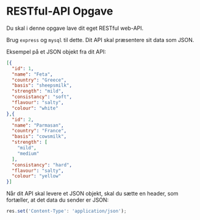 # RESTful-API Opgave

Du skal i denne opgave lave dit eget RESTful web-API.

Brug `express` og `mysql` til dette. Dit API skal præsentere sit data som JSON.

Eksempel på et JSON objekt fra dit API:

```JSON
[{
  "id": 1,
  "name": "Feta",
  "country": "Greece",
  "basis": "sheepsmilk",
  "strength": "mild",
  "consistancy": "soft",
  "flavour": "salty",
  "colour": "white"
},{
  "id": 2,
  "name": "Parmasan",
  "country": "France",
  "basis": "cowsmilk",
  "strength": [
    "mild",
    "medium"
  ],
  "consistancy": "hard",
  "flavour": "salty",
  "colour": "yellow"
}]
```

Når dit API skal levere et JSON objekt, skal du sætte en header, som fortæller, at det data du sender er JSON:

```javascript
res.set('Content-Type': 'application/json');
```
